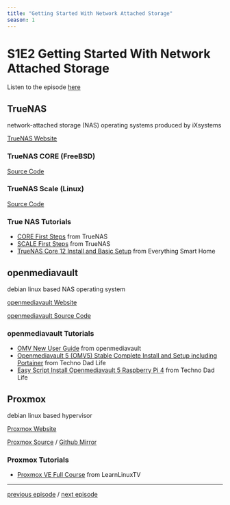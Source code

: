 ```yaml
---
title: "Getting Started With Network Attached Storage"
season: 1
---
```

# S1E2 Getting Started With Network Attached Storage

Listen to the episode [here](https://fosspod.content.town/episodes/getting-started-with-network-attached-storage)


## TrueNAS
network-attached storage (NAS) operating systems produced by iXsystems

[TrueNAS Website](https://www.truenas.com/)

### TrueNAS CORE (FreeBSD)
[Source Code](https://github.com/truenas/core-build)
### TrueNAS Scale (Linux)
[Source Code](https://github.com/truenas/scale-build)

### True NAS Tutorials

- [CORE First Steps](https://www.truenas.com/docs/core/gettingstarted/install/) from TrueNAS
- [SCALE First Steps](https://www.truenas.com/docs/scale/gettingstarted/installingscale/) from TrueNAS
- [TrueNAS Core 12 Install and Basic Setup](https://www.youtube.com/watch?v=WjLaK8yQAag) from Everything Smart Home

## openmediavault
debian linux based NAS operating system

[openmediavault Website](https://www.openmediavault.org/)

[openmediavault Source Code](https://github.com/openmediavault/openmediavault/)

### openmediavault Tutorials

- [OMV New User Guide](https://openmediavault.readthedocs.io/en/5.x/new_user_guide/newuserguide.html) from openmediavault
- [Openmediavault 5 (OMV5) Stable Complete Install and Setup including Portainer](https://www.youtube.com/watch?v=M_oxzpvMPTE) from Techno Dad Life
- [Easy Script Install Openmediavault 5 Raspberry Pi 4](https://www.youtube.com/watch?v=sYDyvr9Uc6Y) from Techno Dad Life

## Proxmox
debian linux based hypervisor

[Proxmox Website](https://www.proxmox.com/en/)

[Proxmox Source](https://git.proxmox.com/) / [Github Mirror](https://github.com/proxmox)

### Proxmox Tutorials

- [Proxmox VE Full Course](https://youtu.be/LCjuiIswXGs) from LearnLinuxTV

---

[previous episode](S01E01-OBS.md) / [next episode](S01E03-Manifesto.md)

